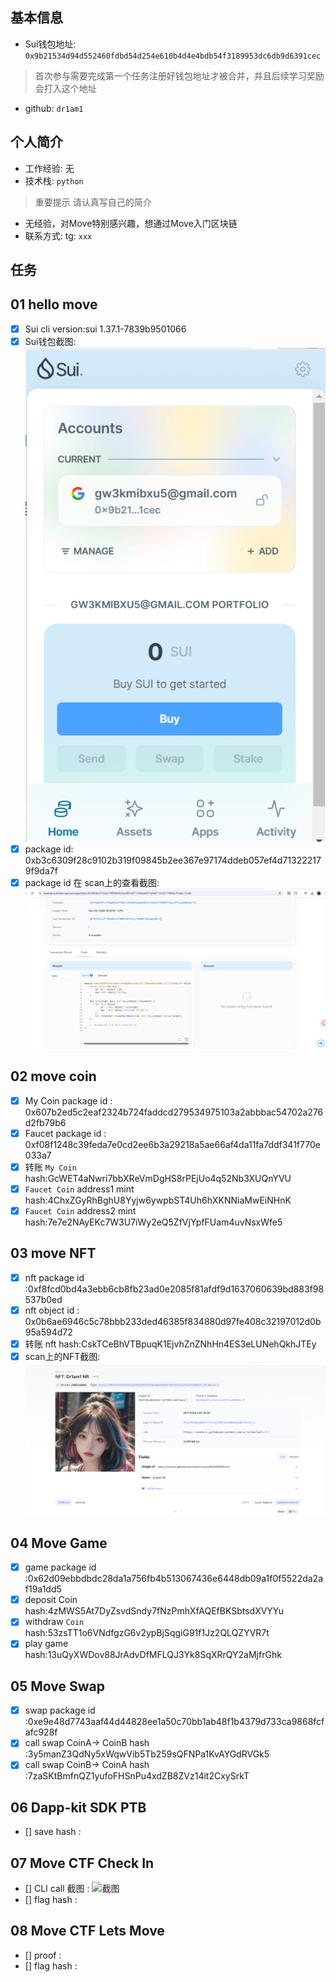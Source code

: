 ## 基本信息
- Sui钱包地址: `0x9b21534d94d552460fdbd54d254e610b4d4e4bdb54f3189953dc6db9d6391cec`
> 首次参与需要完成第一个任务注册好钱包地址才被合并，并且后续学习奖励会打入这个地址
- github: `dr1am1`

## 个人简介
- 工作经验: 无
- 技术栈: `python`
> 重要提示 请认真写自己的简介
- 无经验，对Move特别感兴趣，想通过Move入门区块链
- 联系方式: tg: `xxx` 

## 任务

##   01 hello move  
- [x] Sui cli version:sui 1.37.1-7839b9501066
- [x] Sui钱包截图: ![Sui钱包截图](./images/QIANBAO.png)
- [x] package id: 0xb3c6309f28c9102b319f09845b2ee367e97174ddeb057ef4d713222179f9da7f
- [x] package id 在 scan上的查看截图:![Scan截图](./images/img.png)

##   02 move coin
- [x] My Coin package id : 0x607b2ed5c2eaf2324b724faddcd279534975103a2abbbac54702a276d2fb79b6
- [x] Faucet package id : 0xf08f1248c39feda7e0cd2ee6b3a29218a5ae66af4da11fa7ddf341f770e033a7
- [x] 转账 `My Coin` hash:GcWET4aNwri7bbXReVmDgHS8rPEjUo4q52Nb3XUQnYVU
- [x] `Faucet Coin` address1 mint hash:4ChxZGyRhBghU8Yyjw6ywpbST4Uh6hXKNNiaMwEiNHnK
- [x] `Faucet Coin` address2 mint hash:7e7e2NAyEKc7W3U7iWy2eQ5ZfVjYpfFUam4uvNsxWfe5

##   03 move NFT
- [x] nft package id :0xf8fcd0bd4a3ebb6cb8fb23ad0e2085f81afdf9d1637060639bd883f98537b0ed
- [x] nft object id : 0x0b6ae6946c5c78bbb233ded46385f834880d97fe408c32197012d0b95a594d72
- [x] 转账 nft  hash:CskTCeBhVTBpuqK1EjvhZnZNhHn4ES3eLUNehQkhJTEy
- [x] scan上的NFT截图:![Scan截图](./images/img_1.png)

##   04 Move Game
- [x] game package id :0x62d09ebbdbdc28da1a756fb4b513067436e6448db09a1f0f5522da2af19a1dd5
- [x] deposit Coin hash:4zMWS5At7DyZsvdSndy7fNzPmhXfAQEfBKSbtsdXVYYu
- [x] withdraw `Coin` hash:53zsTT1o6VNdfgzG6v2ypBjSqgiG91f1Jz2QLQZYVR7t
- [x] play game hash:13uQyXWDov88JrAdvDfMFLQJ3Yk8SqXRrQY2aMjfrGhk

##   05 Move Swap
- [x] swap package id :0xe9e48d7743aaf44d44828ee1a50c70bb1ab48f1b4379d733ca9868fcfafc928f
- [x] call swap CoinA-> CoinB  hash :3y5manZ3QdNy5xWqwVib5Tb259sQFNPa1KvAYGdRVGk5
- [x] call swap CoinB-> CoinA  hash :7zaSKtBmfnQZ1yufoFHSnPu4xdZB8ZVz14it2CxySrkT

##   06 Dapp-kit SDK PTB
- [] save hash :

##   07 Move CTF Check In
- [] CLI call 截图 : ![截图](./images/你的图片地址)
- [] flag hash :

##   08 Move CTF Lets Move
- [] proof : 
- [] flag hash :
